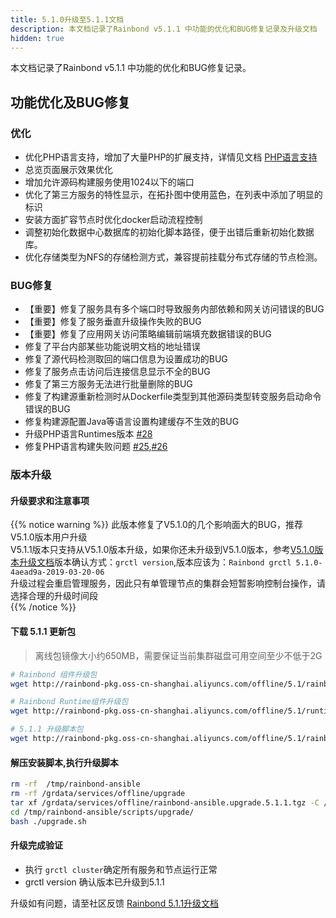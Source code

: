```yaml
---
title: 5.1.0升级至5.1.1文档
description: 本文档记录了Rainbond v5.1.1 中功能的优化和BUG修复记录及升级文档
hidden: true
---
```


本文档记录了Rainbond v5.1.1 中功能的优化和BUG修复记录。

## 功能优化及BUG修复
### 优化
- 优化PHP语言支持，增加了大量PHP的扩展支持，详情见文档 [PHP语言支持](https://www.rainbond.com/docs/user-manual/app-creation/language-support/php/)
- 总览页面展示效果优化
- 增加允许源码构建服务使用1024以下的端口
- 优化了第三方服务的特性显示，在拓扑图中使用蓝色，在列表中添加了明显的标识
- 安装方面扩容节点时优化docker启动流程控制
- 调整初始化数据中心数据库的初始化脚本路径，便于出错后重新初始化数据库。
- 优化存储类型为NFS的存储检测方式，兼容提前挂载分布式存储的节点检测。

### BUG修复

- 【重要】修复了服务具有多个端口时导致服务内部依赖和网关访问错误的BUG
- 【重要】修复了服务垂直升级操作失败的BUG
- 【重要】修复了应用网关访问策略编辑前端填充数据错误的BUG
-  修复了平台内部某些功能说明文档的地址错误
-  修复了源代码检测取回的端口信息为设置成功的BUG
-  修复了服务点击访问后连接信息显示不全的BUG
-  修复了第三方服务无法进行批量删除的BUG
-  修复了构建源重新检测时从Dockerfile类型到其他源码类型转变服务启动命令错误的BUG
-  修复构建源配置Java等语言设置构建缓存不生效的BUG
-  升级PHP语言Runtimes版本 [#28](https://github.com/goodrain/builder/issues/28)
-  修复PHP语言构建失败问题 [#25](https://github.com/goodrain/builder/issues/25),[#26](https://github.com/goodrain/builder/issues/26)

### 版本升级

#### 升级要求和注意事项

{{% notice warning %}}
此版本修复了V5.1.0的几个影响面大的BUG，推荐V5.1.0版本用户升级  
V5.1.1版本只支持从V5.1.0版本升级，如果你还未升级到V5.1.0版本，参考[V5.1.0版本升级文档](https://www.rainbond.com/docs/user-operations/upgrade/5.0.4-5.1.0/)版本确认方式：`grctl version`,版本应该为：`Rainbond grctl 5.1.0-4aead9a-2019-03-20-06`  
升级过程会重启管理服务，因此只有单管理节点的集群会短暂影响控制台操作，请选择合理的升级时间段  
{{% /notice %}}

#### 下载 5.1.1 更新包

> 离线包镜像大小约650MB，需要保证当前集群磁盘可用空间至少不低于2G

```bash
# Rainbond 组件升级包
wget http://rainbond-pkg.oss-cn-shanghai.aliyuncs.com/offline/5.1/rainbond.images.2019-03-21-5.1.1.tgz -O /grdata/services/offline/rainbond.images.upgrade.5.1.1.tgz

# Rainbond Runtime组件升级包
wget http://rainbond-pkg.oss-cn-shanghai.aliyuncs.com/offline/5.1/runtime.upgrade.2019-03-21-5.1.1.tgz -O /grdata/services/offline/runtime.upgrade.2019-03-21-5.1.1.tgz

# 5.1.1 升级脚本包
wget http://rainbond-pkg.oss-cn-shanghai.aliyuncs.com/offline/5.1/rainbond-ansible.upgrade.5.1.1.tgz -O /grdata/services/offline/rainbond-ansible.upgrade.5.1.1.tgz
```

#### 解压安装脚本,执行升级脚本

```bash
rm -rf  /tmp/rainbond-ansible
rm -rf /grdata/services/offline/upgrade
tar xf /grdata/services/offline/rainbond-ansible.upgrade.5.1.1.tgz -C /tmp/
cd /tmp/rainbond-ansible/scripts/upgrade/
bash ./upgrade.sh
```

#### 升级完成验证

* 执行 `grctl cluster`确定所有服务和节点运行正常
* grctl version 确认版本已升级到5.1.1

升级如有问题，请至社区反馈 [Rainbond 5.1.1升级文档](https://t.goodrain.com/t/rainbond-v5-1-1/803)